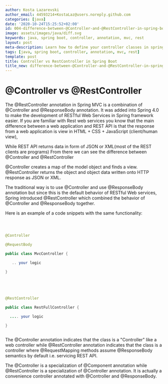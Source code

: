 ```yaml
---
author: Kosta Lazarevski
author_email: 44593214+KostaLaz@users.noreply.github.com
categories: [java]
date: '2020-10-24T15:25:52+02:00'
id: 004-difference-between-@Controller-and-@RestController-in-spring-boot.md
image: assets/images/java/diff.svg
keywords: java, spring boot, controller, annotation, mvc, rest
layout: post
meta-description: Learn how to define your controller classes in spring boot mvc
tags: [java, spring boot, controller, annotation, mvc, rest]
template: post
title: Controller vs RestController in Spring Boot
title_new: difference-between-@Controller-and-@RestController-in-spring-boot.md
---
```




# @Controller vs @RestController



The @RestController annotation in Spring MVC is a combination of @Controller and @ResponseBody annotation. It was added into Spring 4.0 to make the development of RESTful Web Services in Spring framework easier. If you are familiar with Rest web services you know that the main difference between a web application and REST API is that the response from a web application is view in HTML + CSS + JavaScript (client/human view), 

While REST API returns data in form of JSON or XML(most of the REST clients are programs) From there we can see the difference between @Controller and @RestController



@Controller creates a map of the model object and finds a view. @RestController returns the object and object data written onto HTTP response as JSON or XML.



The traditional way is to use @Controller and use @ResponseBody annotation but since this is the default behavior of RESTful Web services, Spring introduced @RestController which combined the behavior of @Controller and @ResponseBody together.



Here is an example of a code snippets with the same functionality:





```java



@Controller

@RequestBody

public class MvcController { 

   .. your logic

}





@RestController

public class RestFullController { 

  .... your logic

}



```



The @Controller annotation indicates that the class is a "Controller" like a web controller while @RestController annotation indicates that the class is a controller where @RequestMapping methods assume @ResponseBody semantics by default i.e. servicing REST API.



The @Controller is a specialization of @Component annotation while @RestController is a specialization of @Controller annotation. It is actually a convenience controller annotated with @Controller and @ResponseBody. 
